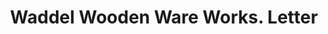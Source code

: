 ---
doi: 10.7916/D8709CJB
date_other: '1897'
date_other_textual: '1897'
form: correspondence
genre:
- Letters (correspondence)
name:
- Waddel Wooden Ware Works
object_in_context_url: https://biggert.cul.columbia.edu/items/view/ave_biggert_01308
subject_hierarchical_geographic:
- Greenfield, Ohio, United States
subject_name:
- Waddel Wooden Ware Works
title: Waddel Wooden Ware Works. Letter
sort_title: Waddel Wooden Ware Works. Letter
call_number: ave_biggert_01308
coordinates:
- 39.35166666666667,-83.3863888888889
pid: ave_biggert_01308
identifiers: ave_biggert_01308
canvas_id: ldpd:396570
permalink: "/items/ave_biggert_01308/"
layout: iiif-image-page
---